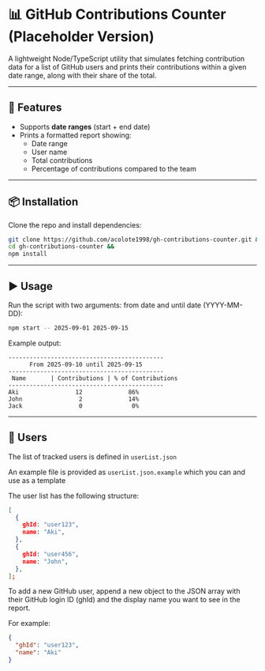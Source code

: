 # 📊 GitHub Contributions Counter (Placeholder Version)

A lightweight Node/TypeScript utility that simulates fetching contribution data for a list of GitHub users and prints their contributions within a given date range, along with their share of the total.

---

## 🚀 Features

- Supports **date ranges** (start + end date)
- Prints a formatted report showing:
  - Date range
  - User name
  - Total contributions
  - Percentage of contributions compared to the team

---

## 📦 Installation

Clone the repo and install dependencies:

```bash
git clone https://github.com/acolote1998/gh-contributions-counter.git &&
cd gh-contributions-counter &&
npm install
```

---

## ▶️ Usage

Run the script with two arguments: from date and until date (YYYY-MM-DD):

```bash
npm start -- 2025-09-01 2025-09-15
```

Example output:

```
--------------------------------------------
      From 2025-09-10 until 2025-09-15
--------------------------------------------
 Name       | Contributions | % of Contributions
--------------------------------------------
Aki                12             86%
John                2             14%
Jack                0              0%
```

---

## 👥 Users

The list of tracked users is defined in `userList.json`

An example file is provided as `userList.json.example` which you can and use as a template

The user list has the following structure:

```json
[
  {
    ghId: "user123",
    name: "Aki",
  },
  {
    ghId: "user456",
    name: "John",
  },
];
```

To add a new GitHub user, append a new object to the JSON array with their GitHub login ID (ghId) and the display name you want to see in the report.

For example:

```json
{
  "ghId": "user123",
  "name": "Aki"
}
```
